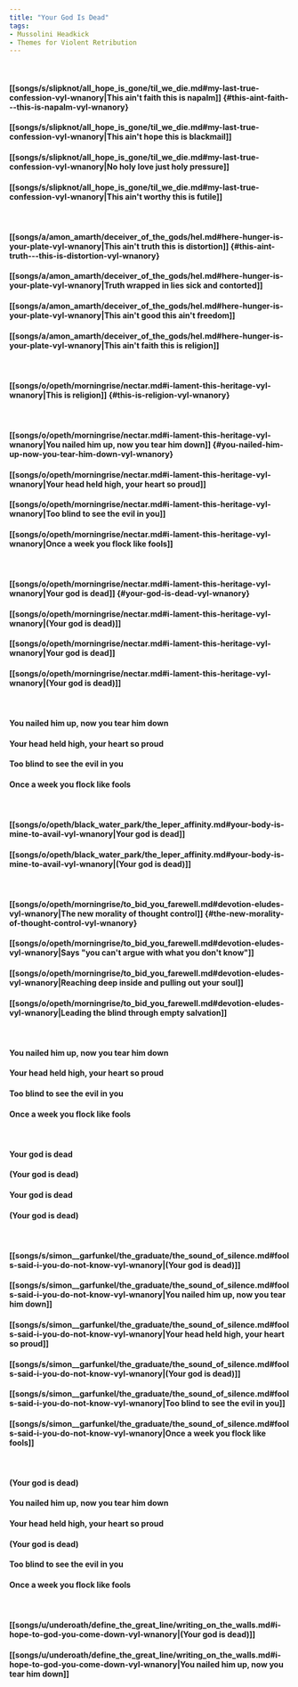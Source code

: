 ```yaml
---
title: "Your God Is Dead"
tags:
- Mussolini Headkick
- Themes for Violent Retribution
---
```

&nbsp;
#### [[songs/s/slipknot/all_hope_is_gone/til_we_die.md#my-last-true-confession-vyl-wnanory|This ain't faith   this is napalm]] {#this-aint-faith---this-is-napalm-vyl-wnanory}
#### [[songs/s/slipknot/all_hope_is_gone/til_we_die.md#my-last-true-confession-vyl-wnanory|This ain't hope   this is blackmail]]
#### [[songs/s/slipknot/all_hope_is_gone/til_we_die.md#my-last-true-confession-vyl-wnanory|No holy love   just holy pressure]]
#### [[songs/s/slipknot/all_hope_is_gone/til_we_die.md#my-last-true-confession-vyl-wnanory|This ain't worthy   this is futile]]
&nbsp;
#### [[songs/a/amon_amarth/deceiver_of_the_gods/hel.md#here-hunger-is-your-plate-vyl-wnanory|This ain't truth   this is distortion]] {#this-aint-truth---this-is-distortion-vyl-wnanory}
#### [[songs/a/amon_amarth/deceiver_of_the_gods/hel.md#here-hunger-is-your-plate-vyl-wnanory|Truth wrapped in lies   sick and contorted]]
#### [[songs/a/amon_amarth/deceiver_of_the_gods/hel.md#here-hunger-is-your-plate-vyl-wnanory|This ain't good   this ain't freedom]]
#### [[songs/a/amon_amarth/deceiver_of_the_gods/hel.md#here-hunger-is-your-plate-vyl-wnanory|This ain't faith   this is religion]]
&nbsp;
#### [[songs/o/opeth/morningrise/nectar.md#i-lament-this-heritage-vyl-wnanory|This is religion]] {#this-is-religion-vyl-wnanory}
&nbsp;
#### [[songs/o/opeth/morningrise/nectar.md#i-lament-this-heritage-vyl-wnanory|You nailed him up, now you tear him down]] {#you-nailed-him-up-now-you-tear-him-down-vyl-wnanory}
#### [[songs/o/opeth/morningrise/nectar.md#i-lament-this-heritage-vyl-wnanory|Your head held high, your heart so proud]]
#### [[songs/o/opeth/morningrise/nectar.md#i-lament-this-heritage-vyl-wnanory|Too blind to see the evil in you]]
#### [[songs/o/opeth/morningrise/nectar.md#i-lament-this-heritage-vyl-wnanory|Once a week you flock like fools]]
&nbsp;
#### [[songs/o/opeth/morningrise/nectar.md#i-lament-this-heritage-vyl-wnanory|Your god is dead]] {#your-god-is-dead-vyl-wnanory}
#### [[songs/o/opeth/morningrise/nectar.md#i-lament-this-heritage-vyl-wnanory|(Your god is dead)]]
#### [[songs/o/opeth/morningrise/nectar.md#i-lament-this-heritage-vyl-wnanory|Your god is dead]]
#### [[songs/o/opeth/morningrise/nectar.md#i-lament-this-heritage-vyl-wnanory|(Your god is dead)]]
&nbsp;
#### You nailed him up, now you tear him down
#### Your head held high, your heart so proud
#### Too blind to see the evil in you
#### Once a week you flock like fools
&nbsp;
#### [[songs/o/opeth/black_water_park/the_leper_affinity.md#your-body-is-mine-to-avail-vyl-wnanory|Your god is dead]]
#### [[songs/o/opeth/black_water_park/the_leper_affinity.md#your-body-is-mine-to-avail-vyl-wnanory|(Your god is dead)]]
&nbsp;
#### [[songs/o/opeth/morningrise/to_bid_you_farewell.md#devotion-eludes-vyl-wnanory|The new morality of thought control]] {#the-new-morality-of-thought-control-vyl-wnanory}
#### [[songs/o/opeth/morningrise/to_bid_you_farewell.md#devotion-eludes-vyl-wnanory|Says "you can't argue with what you don't know"]]
#### [[songs/o/opeth/morningrise/to_bid_you_farewell.md#devotion-eludes-vyl-wnanory|Reaching deep inside and pulling out your soul]]
#### [[songs/o/opeth/morningrise/to_bid_you_farewell.md#devotion-eludes-vyl-wnanory|Leading the blind through empty salvation]]
&nbsp;
#### You nailed him up, now you tear him down
#### Your head held high, your heart so proud
#### Too blind to see the evil in you
#### Once a week you flock like fools
&nbsp;
#### Your god is dead
#### (Your god is dead)
#### Your god is dead
#### (Your god is dead)
&nbsp;
#### [[songs/s/simon__garfunkel/the_graduate/the_sound_of_silence.md#fools-said-i-you-do-not-know-vyl-wnanory|(Your god is dead)]]
#### [[songs/s/simon__garfunkel/the_graduate/the_sound_of_silence.md#fools-said-i-you-do-not-know-vyl-wnanory|You nailed him up, now you tear him down]]
#### [[songs/s/simon__garfunkel/the_graduate/the_sound_of_silence.md#fools-said-i-you-do-not-know-vyl-wnanory|Your head held high, your heart so proud]]
#### [[songs/s/simon__garfunkel/the_graduate/the_sound_of_silence.md#fools-said-i-you-do-not-know-vyl-wnanory|(Your god is dead)]]
#### [[songs/s/simon__garfunkel/the_graduate/the_sound_of_silence.md#fools-said-i-you-do-not-know-vyl-wnanory|Too blind to see the evil in you]]
#### [[songs/s/simon__garfunkel/the_graduate/the_sound_of_silence.md#fools-said-i-you-do-not-know-vyl-wnanory|Once a week you flock like fools]]
&nbsp;
#### (Your god is dead)
#### You nailed him up, now you tear him down
#### Your head held high, your heart so proud
#### (Your god is dead)
#### Too blind to see the evil in you
#### Once a week you flock like fools
&nbsp;
#### [[songs/u/underoath/define_the_great_line/writing_on_the_walls.md#i-hope-to-god-you-come-down-vyl-wnanory|(Your god is dead)]]
#### [[songs/u/underoath/define_the_great_line/writing_on_the_walls.md#i-hope-to-god-you-come-down-vyl-wnanory|You nailed him up, now you tear him down]]
